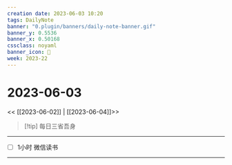 ```yaml
---
creation date: 2023-06-03 10:20
tags: DailyNote
banner: "0.plugin/banners/daily-note-banner.gif"
banner_y: 0.5536
banner_x: 0.50168
cssclass: noyaml
banner_icon: 💌
week: 2023-22
---
```


# 2023-06-03

<< [[2023-06-02]] | [[2023-06-04]]>>


> [!tip] 每日三省吾身
> 


---

- [ ] 1小时 微信读书

---


